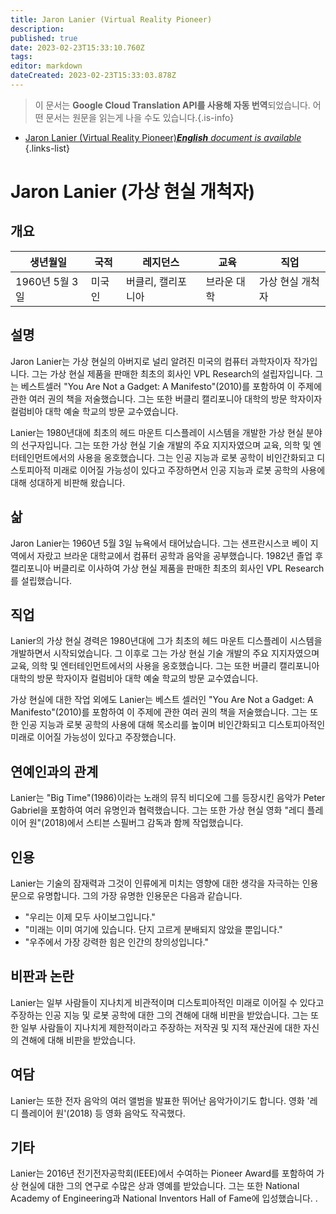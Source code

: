 ```yaml
---
title: Jaron Lanier (Virtual Reality Pioneer)
description: 
published: true
date: 2023-02-23T15:33:10.760Z
tags: 
editor: markdown
dateCreated: 2023-02-23T15:33:03.878Z
---
```


> 이 문서는 **Google Cloud Translation API를 사용해 자동 번역**되었습니다.
어떤 문서는 원문을 읽는게 나을 수도 있습니다.{.is-info}



- [Jaron Lanier (Virtual Reality Pioneer)***English** document is available*](/en/Knowledge-base/Dictionary/Person/jaron-lanier-virtual-reality-pioneer)
{.links-list}


# Jaron Lanier (가상 현실 개척자)

## 개요

| 생년월일 | 국적 | 레지던스 | 교육 | 직업 |
| ------------- | ----------- | --------- | --------- | ---------- |
| 1960년 5월 3일 | 미국인 | 버클리, 캘리포니아 | 브라운 대학 | 가상 현실 개척자 |

## 설명

Jaron Lanier는 가상 현실의 아버지로 널리 알려진 미국의 컴퓨터 과학자이자 작가입니다. 그는 가상 현실 제품을 판매한 최초의 회사인 VPL Research의 설립자입니다. 그는 베스트셀러 "You Are Not a Gadget: A Manifesto"(2010)를 포함하여 이 주제에 관한 여러 권의 책을 저술했습니다. 그는 또한 버클리 캘리포니아 대학의 방문 학자이자 컬럼비아 대학 예술 학교의 방문 교수였습니다.

Lanier는 1980년대에 최초의 헤드 마운트 디스플레이 시스템을 개발한 가상 현실 분야의 선구자입니다. 그는 또한 가상 현실 기술 개발의 주요 지지자였으며 교육, 의학 및 엔터테인먼트에서의 사용을 옹호했습니다. 그는 인공 지능과 로봇 공학이 비인간화되고 디스토피아적 미래로 이어질 가능성이 있다고 주장하면서 인공 지능과 로봇 공학의 사용에 대해 성대하게 비판해 왔습니다.

## 삶

Jaron Lanier는 1960년 5월 3일 뉴욕에서 태어났습니다. 그는 샌프란시스코 베이 지역에서 자랐고 브라운 대학교에서 컴퓨터 공학과 음악을 공부했습니다. 1982년 졸업 후 캘리포니아 버클리로 이사하여 가상 현실 제품을 판매한 최초의 회사인 VPL Research를 설립했습니다.

## 직업

Lanier의 가상 현실 경력은 1980년대에 그가 최초의 헤드 마운트 디스플레이 시스템을 개발하면서 시작되었습니다. 그 이후로 그는 가상 현실 기술 개발의 주요 지지자였으며 교육, 의학 및 엔터테인먼트에서의 사용을 옹호했습니다. 그는 또한 버클리 캘리포니아 대학의 방문 학자이자 컬럼비아 대학 예술 학교의 방문 교수였습니다.

가상 현실에 대한 작업 외에도 Lanier는 베스트 셀러인 "You Are Not a Gadget: A Manifesto"(2010)를 포함하여 이 주제에 관한 여러 권의 책을 저술했습니다. 그는 또한 인공 지능과 로봇 공학의 사용에 대해 목소리를 높이며 비인간화되고 디스토피아적인 미래로 이어질 가능성이 있다고 주장했습니다.

## 연예인과의 관계

Lanier는 "Big Time"(1986)이라는 노래의 뮤직 비디오에 그를 등장시킨 음악가 Peter Gabriel을 포함하여 여러 유명인과 협력했습니다. 그는 또한 가상 현실 영화 "레디 플레이어 원"(2018)에서 스티븐 스필버그 감독과 함께 작업했습니다.

## 인용

Lanier는 기술의 잠재력과 그것이 인류에게 미치는 영향에 대한 생각을 자극하는 인용문으로 유명합니다. 그의 가장 유명한 인용문은 다음과 같습니다.

- "우리는 이제 모두 사이보그입니다."
- "미래는 이미 여기에 있습니다. 단지 고르게 분배되지 않았을 뿐입니다."
- "우주에서 가장 강력한 힘은 인간의 창의성입니다."

## 비판과 논란

Lanier는 일부 사람들이 지나치게 비관적이며 디스토피아적인 미래로 이어질 수 있다고 주장하는 인공 지능 및 로봇 공학에 대한 그의 견해에 대해 비판을 받았습니다. 그는 또한 일부 사람들이 지나치게 제한적이라고 주장하는 저작권 및 지적 재산권에 대한 자신의 견해에 대해 비판을 받았습니다.

## 여담

Lanier는 또한 전자 음악의 여러 앨범을 발표한 뛰어난 음악가이기도 합니다. 영화 '레디 플레이어 원'(2018) 등 영화 음악도 작곡했다.

## 기타

Lanier는 2016년 전기전자공학회(IEEE)에서 수여하는 Pioneer Award를 포함하여 가상 현실에 대한 그의 연구로 수많은 상과 영예를 받았습니다. 그는 또한 National Academy of Engineering과 National Inventors Hall of Fame에 입성했습니다. .